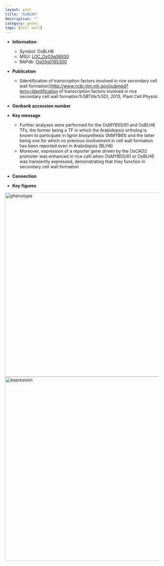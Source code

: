 ```yaml
---
layout: post
title: "OsBLH6"
description: ""
category: genes
tags: [cell wall]
---
```


* **Information**  
    + Symbol: OsBLH6  
    + MSU: [LOC_Os03g06930](http://rice.plantbiology.msu.edu/cgi-bin/ORF_infopage.cgi?orf=LOC_Os03g06930)  
    + RAPdb: [Os03g0165300](http://rapdb.dna.affrc.go.jp/viewer/gbrowse_details/irgsp1?name=Os03g0165300)  

* **Publication**  
    + [Identification of transcription factors involved in rice secondary cell wall formation](http://www.ncbi.nlm.nih.gov/pubmed?term=Identification of transcription factors involved in rice secondary cell wall formation%5BTitle%5D), 2013, Plant Cell Physiol.

* **Genbank accession number**  

* **Key message**  
    + Further analyses were performed for the OsMYB55/61 and OsBLH6 TFs, the former being a TF in which the Arabidopsis ortholog is known to participate in lignin biosynthesis (AtMYB61) and the latter being one for which no previous involvement in cell wall formation has been reported even in Arabidopsis (BLH6)
    + Moreover, expression of a reporter gene driven by the OsCAD2 promoter was enhanced in rice calli when OsMYB55/61 or OsBLH6 was transiently expressed, demonstrating that they function in secondary cell wall formation

* **Connection**  

* **Key figures**  
<img src="https://funricegenes.github.io/images/OsBLH6.pheno.png" alt="phenotype"  style="width: 600px;"/>

<img src="https://funricegenes.github.io/images/OsBLH6.exp.png" alt="expression"  style="width: 600px;"/>


